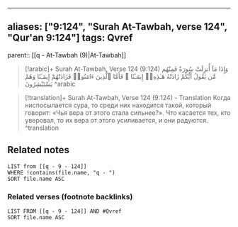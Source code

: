 
---
aliases: ["9:124", "Surah At-Tawbah, verse 124", "Qur'an 9:124"]
tags: Qvref
---

parent:: [[q - At-Tawbah (9)|At-Tawbah]]

> [!arabic]+ Surah At-Tawbah, Verse 124 (9:124)
> <span class="quran-arabic">وَإِذَا مَآ أُنزِلَتْ سُورَةٌ فَمِنْهُم مَّن يَقُولُ أَيُّكُمْ زَادَتْهُ هَـٰذِهِۦٓ إِيمَـٰنًا ۚ فَأَمَّا ٱلَّذِينَ ءَامَنُوا۟ فَزَادَتْهُمْ إِيمَـٰنًا وَهُمْ يَسْتَبْشِرُونَ</span>
^arabic

> [!translation]+ Surah At-Tawbah, Verse 124 (9:124) - Translation
> Когда ниспосылается сура, то среди них находится такой, который говорит: «Чья вера от этого стала сильнее?». Что касается тех, кто уверовал, то их вера от этого усиливается, и они радуются.
^translation



## Related notes
```dataview
LIST from [[q - 9 - 124]]
WHERE !contains(file.name, "q - ")
SORT file.name ASC
```

### Related verses (footnote backlinks)
```dataview
LIST FROM [[q - 9 - 124]] AND #Qvref
SORT file.name ASC
```

